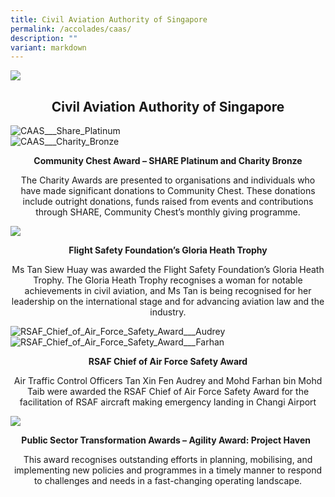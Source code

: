 ```yaml
---
title: Civil Aviation Authority of Singapore
permalink: /accolades/caas/
description: ""
variant: markdown
---
```

![](/images/hero.png)

<center>
	<h2>Civil Aviation Authority of Singapore</h2>
</center>

<div class="row">
  <div class="col is-6">
      <div class="speaker-image-wrapper">
        <img class="img-fluid mb-3" src="/images/ACCOLADES/CAAS/CAAS___Share_Platinum.png" alt="CAAS___Share_Platinum">
      </div>
  </div>
  <div class="col is-6">
      <div class="speaker-image-wrapper">
        <img class="speaker-image img-fluid mb-3" src="/images/ACCOLADES/CAAS/CAAS___Charity_Bronze.png" alt="CAAS___Charity_Bronze">
      </div>
  </div>
</div>
<center>
	<p><b>Community Chest Award –  SHARE Platinum and Charity Bronze </b></p>
	<p>The Charity Awards are presented to organisations and individuals who have made significant donations to Community Chest. These donations include outright donations, funds raised from events and contributions through SHARE, Community Chest’s monthly giving programme.</p>
</center>





![](/images/ACCOLADES/CAAS/Flight_Safety_Foundation_Gloria_Heath_Trophy__web_.jpg)

<center>
	<p><b>Flight Safety Foundation’s Gloria Heath Trophy</b></p>
	<p>Ms Tan Siew Huay was awarded the Flight Safety Foundation’s Gloria Heath Trophy. The Gloria Heath Trophy recognises a woman for notable achievements in civil aviation, and Ms Tan is being recognised for her leadership on the international stage and for advancing aviation law and the industry.</p>
</center>

<div class="row">
  <div class="col is-6">
      <div class="speaker-image-wrapper">
        <img class="img-fluid mb-3" src="/images/ACCOLADES/CAAS/RSAF_Chief_of_Air_Force_Safety_Award___Audrey.jpg" alt="RSAF_Chief_of_Air_Force_Safety_Award___Audrey">
      </div>
  </div>
  <div class="col is-6">
      <div class="speaker-image-wrapper">
        <img class="speaker-image img-fluid mb-3" src="/images/ACCOLADES/CAAS/RSAF_Chief_of_Air_Force_Safety_Award___Farhan.jpg" alt="RSAF_Chief_of_Air_Force_Safety_Award___Farhan">
      </div>
  </div>
</div>
<center>
	<p><b>RSAF Chief of Air Force Safety Award </b></p>
	<p>Air Traffic Control Officers Tan Xin Fen Audrey and Mohd Farhan bin Mohd Taib were awarded the RSAF Chief of Air Force Safety Award for the facilitation of RSAF aircraft making emergency landing in Changi Airport</p>
</center>

![](/images/ACCOLADES/CAAS/Project%20Haven.jpg)

<center>
	<p><b>Public Sector Transformation Awards – Agility Award: Project Haven &nbsp;</b></p>
	<p>This award recognises outstanding efforts in planning, mobilising, and implementing new policies and programmes in a timely manner to respond to challenges and needs in a fast-changing operating landscape.</p>

</center>